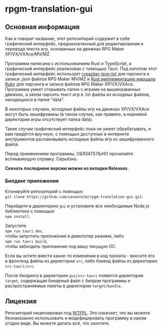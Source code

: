 # rpgm-translation-gui

## Основная информация

Как и говорит название, этот репозиторий содержит в себе графический интерфейс, предназначенный для редактирования и перевода текста игр, основанных на движках RPG Maker XP/VX/VXAce/MV/MZ.

Программа написана с использованием Rust и TypeScript, а графический интерфейс реализован с помощью Tauri. Под капотом этот графический интерфейс использует [rvpacker-json-txt](https://github.com/savannstm/rvpacker-json-txt) для парсинга и записи .json файлов RPG Maker MV/MZ и [Rust имплементацию маршала Ruby](https://github.com/savannstm/marshal-rs) для парсинга и записи файлов RPG Maker XP/VX/VXAce.
Программа умеет открывать папки с играми на вышеназванных движках, а затем парсить текст игр в .txt файлы из исходных файлов, находящихся в папке "data".

В некоторых случаях, исходные файлы игр на движках XP/VX/VXAce могут быть зашифрованы (в таком случае, как правило, в корневой директории игры отсутствует папка data).

Такие случаи графический интерфейс пока не умеет обрабатывать, и вам придётся вручную, с помощью доступных в интернете инструментов распаковывать исходные файлы игр из зашифрованного файла.

Перед применением программы, ОБЯЗАТЕЛЬНО прочитайте всплывающую справку. Серьёзно.

**Скачать последнюю версию можно из вкладки Releases.**

### Билдинг приложения

Клонируйте репозиторий с помощью\
`git clone https://github.com/savannstm/rpgm-translation-gui.git`.

Перейдите в директорию `gui` и установите все необходимые Node.js библиотеки с помощью\
`npm install`.

Запустите\
`npm run tauri dev`,\
чтобы запустить приложение в девелопер режиме, либо\
`npm run tauri build`,\
чтобы забилдить приложение под вашу текущую ОС.

Если вы хотите внести какие-то изменения в код проекта - вносите его в фронтенд файлы из директории `src`, либо бэкенд файлы из директории `src-tauri/src`.

После билдинга в директории `gui/src-tauri` появится директория `target`, содержащая бинарный файл с билдом программы и распространяемые пакеты в директории `target/bundle`.

## Лицензия

Репозиторий лицензирован под [WTFPL](http://www.wtfpl.net/).
Это означает, что вы можете безнаказанно использовать и модифицировать программу в каком угодно виде. Вы можете делать всё, что захотите.
